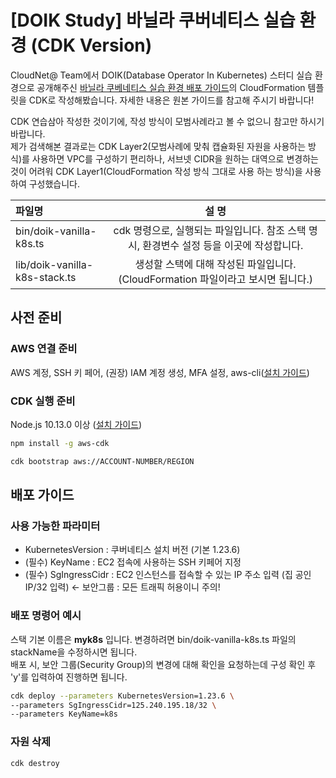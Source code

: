 # [DOIK Study] 바닐라 쿠버네티스 실습 환경 (CDK Version)

CloudNet@ Team에서 DOIK(Database Operator In Kubernetes) 스터디 실습 환경으로 공개해주신 [바닐라 쿠베네티스 실습 환경 배포 가이드](https://gasidaseo.notion.site/db0869d191ec4e4d90b1c9bb722a7175)의 CloudFormation 템플릿을 CDK로 작성해봤습니다. 자세한 내용은 원본 가이드를 참고해 주시기 바랍니다!

CDK 연습삼아 작성한 것이기에, 작성 방식이 모범사례라고 볼 수 없으니 참고만 하시기 바랍니다.  
제가 검색해본 결과로는 CDK Layer2(모범사례에 맞춰 캡슐화된 자원을 사용하는 방식)를 사용하면 VPC를 구성하기 편리하나, 서브넷 CIDR을 원하는 대역으로 변경하는 것이 어려워 CDK Layer1(CloudFormation 작성 방식 그대로 사용 하는 방식)을 사용하여 구성했습니다. 

| 파일명                        |                                          설 명                                           |
| :---------------------------- | :--------------------------------------------------------------------------------------: |
| bin/doik-vanilla-k8s.ts       | cdk 명령으로, 실행되는 파일입니다. 참조 스택 명시, 환경변수 설정 등을 이곳에 작성합니다. |
| lib/doik-vanilla-k8s-stack.ts |     생성할 스택에 대해 작성된 파일입니다. (CloudFormation 파일이라고 보시면 됩니다.)     |


## 사전 준비 

### AWS 연결 준비

AWS 계정, SSH 키 페어, (권장) IAM 계정 생성, MFA 설정, aws-cli([설치 가이드](https://docs.aws.amazon.com/ko_kr/cli/latest/userguide/getting-started-install.html))

### CDK 실행 준비

Node.js 10.13.0 이상 ([설치 가이드](https://nodejs.org/en/download/))

```bash
npm install -g aws-cdk

cdk bootstrap aws://ACCOUNT-NUMBER/REGION
```

## 배포 가이드

### 사용 가능한 파라미터

- KubernetesVersion : 쿠버네티스 설치 버전 (기본 1.23.6)
- (필수) KeyName : EC2 접속에 사용하는 SSH 키페어 지정
- (필수) SgIngressCidr : EC2 인스턴스를 접속할 수 있는 IP 주소 입력 (집 공인IP/32 입력) ← 보안그룹 : 모든 트래픽 허용이니 주의!

### 배포 명령어 예시

스택 기본 이름은 **myk8s** 입니다. 변경하려면 bin/doik-vanilla-k8s.ts 파일의 stackName을 수정하시면 됩니다.  
배포 시, 보안 그룹(Security Group)의 변경에 대해 확인을 요청하는데 구성 확인 후 'y'를 입력하여 진행하면 됩니다.

```bash
cdk deploy --parameters KubernetesVersion=1.23.6 \
--parameters SgIngressCidr=125.240.195.18/32 \
--parameters KeyName=k8s
```

### 자원 삭제

```bash
cdk destroy
```